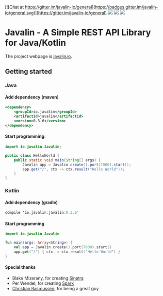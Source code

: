 [![Chat at https://gitter.im/javalin-io/general](https://badges.gitter.im/javalin-io/general.svg)](https://gitter.im/javalin-io/general)
![](https://img.shields.io/travis/tipsy/javalin.svg) 
![](https://img.shields.io/github/license/tipsy/javalin.svg)
![](https://img.shields.io/maven-central/v/io.javalin/javalin.svg)

# Javalin - A Simple REST API Library for Java/Kotlin

The project webpage is [javalin.io](https://javalin.io).

## Getting started

### Java

#### Add dependency (maven)

```xml
<dependency>
    <groupId>io.javalin</groupId>
    <artifactId>javalin</artifactId>
    <version>0.3.6</version>
</dependency>
```

#### Start programming:

```java
import io.javalin.Javalin;

public class HelloWorld {
    public static void main(String[] args) {
        Javalin app = Javalin.create().port(7000).start();
        app.get("/", ctx -> ctx.result("Hello World"));
    }
}
```

### Kotlin

#### Add dependency (gradle)
```kotlin
compile 'io.javalin:javalin:0.3.6'
```

#### Start programming
```kotlin
import io.javalin.Javalin

fun main(args: Array<String>) {
    val app = Javalin.create().port(7000).start()
    app.get("/") { ctx -> ctx.result("Hello World") }
}
```

#### Special thanks
* Blake Mizerany, for creating [Sinatra](http://www.sinatrarb.com/)
* Per Wendel, for creating [Spark](http://sparkjava.com/)
* [Christian Rasmussen](https://github.com/chrrasmussen), for being a great guy
